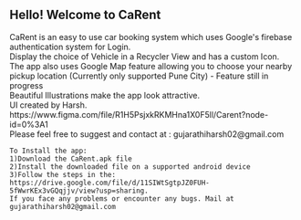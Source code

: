 <H2>Hello! Welcome to CaRent</H2>
<P>
    CaRent is an easy to use car booking system which uses Google's firebase authentication system for Login.
    <br/>
    Display the choice of Vehicle in a Recycler View and has a custom Icon.<br/>
    The app also uses Google Map feature allowing you to choose your nearby pickup location (Currently only supported Pune City) - Feature still in progress<br/>
    Beautiful Illustrations make the app look attractive.<br/>
    UI created by Harsh.<br/>
    https://www.figma.com/file/R1H5PsjxkRKMHna1X0F5ll/Carent?node-id=0%3A1<br>
    Please feel free to suggest and contact at : gujarathiharsh02@gmail.com

    
    To Install the app:
    1)Download the CaRent.apk file
    2)Install the downloaded file on a supported android device
    3)Follow the steps in the: https://drive.google.com/file/d/11SIWtSgtpJZ0FUH-5fWwrKEx3vGQqjjv/view?usp=sharing.
    If you face any problems or encounter any bugs. Mail at gujarathiharsh02@gmail.com
   
</P>
